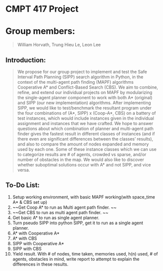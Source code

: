 # CMPT 417 Project
# Group members: 
> William Horvath, Trung Hieu Le, Leon Lee

## Introduction:
> We propose for our group project to implement and test the Safe Interval Path Planning (SIPP) search algorithm in Python, in the context of the multi-agent path finding (MAPF) algorithms Cooperative A* and Conflict-Based Search (CBS). We aim to combine, refine, and extend our individual projects on MAPF by modularizing the single-agent planner component to work with both A* (original) and SIPP (our new implementation) algorithms. After implementing SIPP, we would like to test/benchmark the resultant program under the four combinations of (A*, SIPP) x (Coop-A*, CBS) on a battery of test instances, which would include instances given in the individual assignment and instances that we have crafted.
> We hope to answer questions about which combination of planner and multi-agent path finder gives the fastest result in different classes of instances (and if there even are significant differences between the classes’ results), and also to compare the amount of nodes expanded and memory used by each one. Some of these instance classes which we can use to categorize results are # of agents, crowded vs sparse, and/or number of obstacles in the map. We would also like to discover whether suboptimal solutions occur with A* and not SIPP, and vice versa. 

## To-Do List:
1. Setup working environment, with basic MAPF working(with space_time A* & CBS set up)
2. ~~Get Coop A* to run as Multi agent path finder. ~~
3. ~~Get CBS to run as multi agent path finder. ~~
4. Get basic A* to run as single agent planner.
5. Turn pseudo SIPP into python SIPP, get it to run as a single agent planner.
6. A* with Cooperative A*
7. A* with CBS
8. SIPP with Cooperative A*
9. SIPP with CBS
10. Yield result. With # of nodes, time taken, memories used, h(n) used, # of agents, obstacles in mind, write report to attempt to explain the differences in these results.
